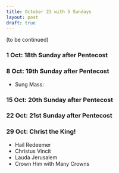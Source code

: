 ```yaml
---
title: October 23 with 5 Sundays
layout: post
draft: true
---
```


(to be continued)

### 1 Oct: 18th Sunday after Pentecost



### 8 Oct: 19th Sunday after Pentecost

* Sung Mass: 

### 15 Oct: 20th Sunday after Pentecost

### 22 Oct: 21st Sunday after Pentecost

### 29 Oct: Christ the King!

* Hail Redeemer
* Christus Vincit
* Lauda Jerusalem
* Crown Him with Many Crowns



